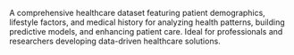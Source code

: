 
A comprehensive healthcare dataset featuring patient demographics, lifestyle factors, and medical history for analyzing health patterns, building predictive models, and enhancing patient care. Ideal for professionals and researchers developing data-driven healthcare solutions.
